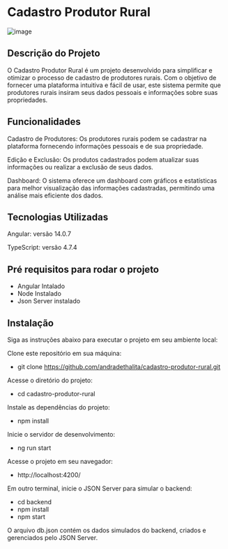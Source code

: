 # Cadastro Produtor Rural

![image](https://github.com/andradethalita/cadastro-produtor-rural/assets/82850176/8edfeb74-8f4b-421b-8d05-39a9a84fa175)


## Descrição do Projeto
O Cadastro Produtor Rural é um projeto desenvolvido para simplificar e otimizar o processo de cadastro de produtores rurais. Com o objetivo de fornecer uma plataforma intuitiva e fácil de usar, este sistema permite que produtores rurais insiram seus dados pessoais e informações sobre suas propriedades.

## Funcionalidades
Cadastro de Produtores: Os produtores rurais podem se cadastrar na plataforma fornecendo informações pessoais e de sua propriedade.

Edição e Exclusão: Os produtos cadastrados podem atualizar suas informações ou realizar a exclusão de seus dados.

Dashboard: O sistema oferece um dashboard com gráficos e estatísticas para melhor visualização das informações cadastradas, permitindo uma análise mais eficiente dos dados.

## Tecnologias Utilizadas
Angular: versão 14.0.7

TypeScript: versão 4.7.4

## Pré requisitos para rodar o projeto

- Angular Intalado
- Node Instalado 
- Json Server instalado

## Instalação
Siga as instruções abaixo para executar o projeto em seu ambiente local:

Clone este repositório em sua máquina: 
  - git clone https://github.com/andradethalita/cadastro-produtor-rural.git

Acesse o diretório do projeto: 
  - cd cadastro-produtor-rural

Instale as dependências do projeto:
  - npm install

Inicie o servidor de desenvolvimento:
  - ng run start

Acesse o projeto em seu navegador:
  - http://localhost:4200/

Em outro terminal, inicie o JSON Server para simular o backend:
  - cd backend
  - npm install 
  - npm start
    
O arquivo db.json contém os dados simulados do backend, criados e gerenciados pelo JSON Server.
